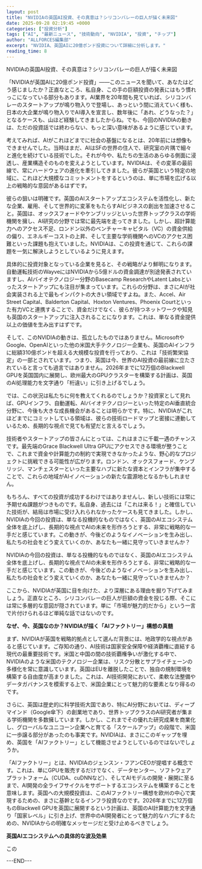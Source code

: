 ```yaml
---
layout: post
title: "NVIDIAの英国AI投資、その真意は？シリコンバレーの巨人が描く未来図"
date: 2025-09-28 02:19:45 +0000
categories: ["投資分析"]
tags: ["AI", "最新ニュース", "技術動向", "NVIDIA", "投資", "チップ"]
author: "ALLFORCES編集部"
excerpt: "NVIDIA、英国AIに20億ポンド投資について詳細に分析します。"
reading_time: 8
---
```


NVIDIAの英国AI投資、その真意は？シリコンバレーの巨人が描く未来図

「NVIDIAが英国AIに20億ポンド投資」――このニュースを聞いて、あなたはどう感じましたか？正直なところ、私自身、この手の巨額投資の発表にはもう慣れっこになっている部分もあります。AI業界を20年間も見ていれば、シリコンバレーのスタートアップが鳴り物入りで登場し、あっという間に消えていく様も、日本の大企業が鳴り物入りでAI導入を宣言し、数年後に「あれ、どうなった？」となるケースも、山ほど経験してきましたからね。でも、今回のNVIDIAの動きは、ただの投資話では終わらない、もっと深い意味があるように感じています。

考えてみれば、AIがこれほどまでに社会の基盤になるとは、20年前には想像もできませんでした。当時はまだ、AIはSFの世界の住人で、研究室の片隅で細々と進化を続けている技術でした。それが今や、私たちの生活のあらゆる側面に浸透し、産業構造そのものを変えようとしています。NVIDIAは、その変革の最前線で、常にハードウェアの進化を牽引してきました。彼らが英国という特定の地域に、これほど大規模なコミットメントをするというのは、単に市場を広げる以上の戦略的な意図があるはずです。


彼らの狙いは明確です。英国のAIスタートアップエコシステムを活性化し、新たな企業、雇用、そして世界的に変革をもたらすAIビジネスの創出を加速させること。英国は、オックスフォードやケンブリッジといった世界トップクラスの学術機関を擁し、AI研究の分野では常に最先端を走ってきました。しかし、超計算能力へのアクセス不足、ロンドン以外のベンチャーキャピタル（VC）の資金供給の偏り、エネルギーコストの上昇、そして主要な学術機関へのVCのアクセス困難といった課題も抱えていました。NVIDIAは、この投資を通じて、これらの課題を一気に解決しようとしているように見えます。

具体的に投資対象となっている企業を見ると、その戦略がより鮮明になります。自動運転技術のWayveにはNVIDIAから5億ドルの資金調達が別途発表されていますし、AIバイオテクノロジー分野のBasecamp ResearchやLatent Labsといったスタートアップにも注目が集まっています。これらの分野は、まさにAIが社会実装される上で最もインパクトの大きい領域ですよね。また、Accel、Air Street Capital、Balderton Capital、Hoxton Ventures、Phoenix Courtといった有力VCと連携することで、資金だけでなく、彼らが持つネットワークや知見も英国のスタートアップに注入されることになります。これは、単なる資金提供以上の価値を生み出すはずです。

そして、このNVIDIAの動きは、孤立したものではありません。MicrosoftやGoogle、OpenAIといった他の米国大手テクノロジー企業も、英国のAIインフラに総額310億ポンドを超える大規模な投資を行っており、これは「技術繁栄協定」の一部とされています。つまり、英国は今、世界のAI投資の最前線に立たされていると言っても過言ではありません。2026年までに12万個のBlackwell GPUを英国国内に展開し、欧州最大のGPUクラスターを構築する計画は、英国のAI処理能力を文字通り「桁違い」に引き上げるでしょう。

では、この状況は私たちに何を教えてくれるのでしょうか？投資家として見れば、GPUインフラ、自動運転、AIバイオテクノロジーといった特定のAI垂直統合分野に、今後も大きな成長機会があることは明らかです。特に、NVIDIAがこれほどまでにコミットしている領域は、彼らの技術ロードマップと密接に連動しているため、長期的な視点で見ても有望だと言えるでしょう。

技術者やスタートアップの皆さんにとっては、これはまさに千載一遇のチャンスです。最先端のGrace Blackwell Ultra GPUにアクセスできる環境が整うことで、これまで資金や計算能力の制約で実現できなかったような、野心的なプロジェクトに挑戦できる可能性が広がります。ロンドン、オックスフォード、ケンブリッジ、マンチェスターといった主要なハブに新たな資本とインフラが集中することで、これらの地域がAIイノベーションの新たな震源地となるかもしれません。

もちろん、すべての投資が成功するわけではありませんし、新しい技術には常に予期せぬ課題がつきものです。私自身、過去には「これは来る！」と確信していた技術が、結局は市場に受け入れられなかったケースも見てきました。しかし、NVIDIAの今回の投資は、単なる投機的なものではなく、英国のAIエコシステム全体を底上げし、長期的な視点でAIの未来を形作ろうとする、非常に戦略的な一手だと感じています。この動きが、今後どのようなイノベーションを生み出し、私たちの社会をどう変えていくのか、あなたも一緒に見守っていきませんか？

NVIDIAの今回の投資は、単なる投機的なものではなく、英国のAIエコシステム全体を底上げし、長期的な視点でAIの未来を形作ろうとする、非常に戦略的な一手だと感じています。この動きが、今後どのようなイノベーションを生み出し、私たちの社会をどう変えていくのか、あなたも一緒に見守っていきませんか？

ここから、NVIDIAが英国に目を向けた、より深層にある理由を掘り下げてみましょう。正直なところ、シリコンバレーの巨人が巨額の資金を投じる際、そこには常に多層的な意図が隠されています。単に「市場が魅力的だから」という一言で片付けられるほど単純な話ではないのです。

**なぜ、今、英国なのか？NVIDIAが描く「AIファクトリー」構想の真髄**

まず、NVIDIAが英国を戦略的拠点として選んだ背景には、地政学的な視点があると感じています。ご存知の通り、AI技術は国家安全保障や経済覇権に直結する現代の最重要技術です。米国と中国の間の技術覇権争いが激化する中で、NVIDIAのような米国のテクノロジー企業は、リスク分散とサプライチェーンの多様化を常に意識しています。英国はEUを離脱したことで、独自の規制環境を構築する自由度が高まりました。これは、AI技術開発において、柔軟な法整備やデータガバナンスを模索する上で、米国企業にとって魅力的な要素となり得るのです。

さらに、英国は歴史的に科学技術大国であり、特にAI分野においては、ディープマインド（Google傘下）の創業地であり、世界トップクラスのAI研究者が集まる学術機関を多数擁しています。しかし、これまでその優れた研究成果を商業化し、グローバルなユニコーン企業へと育てる「スケールアップ」の段階で、米国に一歩譲る部分があったのも事実です。NVIDIAは、まさにこのギャップを埋め、英国を「AIファクトリー」として機能させようとしているのではないでしょうか。

「AIファクトリー」とは、NVIDIAのジェンスン・フアンCEOが提唱する概念です。これは、単にGPUを販売するだけでなく、データセンター、ソフトウェアプラットフォーム（CUDA、cuDNNなど）、そしてAIモデルの開発・展開に至るまで、AI開発の全ライフサイクルをサポートするエコシステムを構築することを意味します。英国への大規模投資は、このAIファクトリー構想を欧州の中心で実現するための、まさに基幹となるインフラ投資なのです。2026年までに12万個ものBlackwell GPUを英国に展開するという計画は、英国のAI計算能力を文字通り「国家レベル」に引き上げ、世界中のAI開発者にとって魅力的なハブにするための、NVIDIAからの明確なメッセージだと受け止めるべきでしょう。

**英国AIエコシステムへの具体的な波及効果**

この

---END---